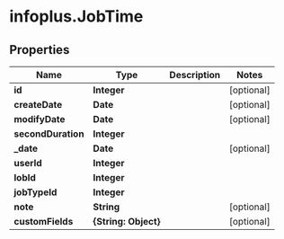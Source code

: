 # infoplus.JobTime

## Properties
Name | Type | Description | Notes
------------ | ------------- | ------------- | -------------
**id** | **Integer** |  | [optional] 
**createDate** | **Date** |  | [optional] 
**modifyDate** | **Date** |  | [optional] 
**secondDuration** | **Integer** |  | 
**_date** | **Date** |  | [optional] 
**userId** | **Integer** |  | 
**lobId** | **Integer** |  | 
**jobTypeId** | **Integer** |  | 
**note** | **String** |  | [optional] 
**customFields** | **{String: Object}** |  | [optional] 


